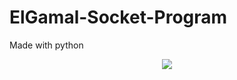 # ElGamal-Socket-Program
Made with python
<p align="center">
    <img src="https://img.icons8.com/stickers/50/000000/python.png"/>
</p>

